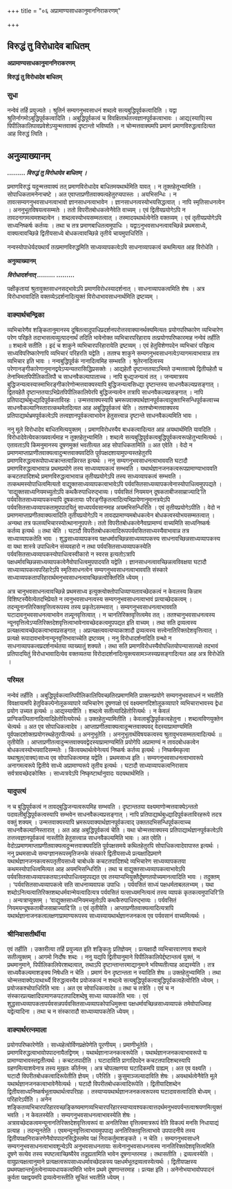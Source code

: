 +++
title = "०६ अप्रामाण्यसाधकानुमाननिराकरणम्"

+++


## विरुद्धं तु विरोधादेव बाधितम्

**अप्रामाण्यसाधकानुमाननिराकरणम्**

**विरुद्धं तु विरोधादेव बाधितम्**

### **सुधा**

नन्वेवं तर्हि प्रयुज्यते । श्रुतिर्न सम्यगनुभवसाधनं शब्दत्वे सत्यबुद्धिपूर्वकत्वादिति । यद्वा श्रुतिर्नागमोऽबुद्धिपूर्वकत्वादिति । अबुद्धिपूर्वकत्वं च विवक्षितार्थतत्त्वज्ञानपूर्वकत्वाभावः । आद्य(स्यापि)स्य पिपीलिकालिपावप्रवेशेऽप्युन्मत्तवाक्यं दृष्टान्तो भविष्यति । न चोन्मत्तवाक्यमपि प्रमाणं प्रमाणविरुद्धत्वादित्यत आह विरुद्धं त्विति ।

## **अनुव्याख्यानम्**

***......... विरुद्धं तु विरोधादेव बाधितम् ।***

प्रमाणविरुद्धं यदुन्मत्तवाक्यं तत् प्रमाणविरोधादेव बाधितमयथार्थमिति यावत् । न तूक्तहेतूभ्यामिति । सोपाधिकतामनेनाचष्टे । अत एवाप्ताप्रणीतवाक्यत्वहेतुरप्यपास्तः । अयभिसन्धिः । न तावत्सम्यगनुभवसाधनत्वाभावो ज्ञानसाधनत्वाभावेन । ज्ञानसाधनत्वस्योभयसिद्धत्वात् । नापि स्मृतिसाधनत्वेन । अननुभूतविषयत्वसम्मतेः । ततो विपरीतबोधकत्वेनैवेति वाच्यम् । एवं द्वितीयप्रयोगेऽपि न तावदनागमत्वमशब्दत्वेन । शब्दत्वस्योभयसम्मतत्वात् । तस्मादयथार्थत्वेनेति वक्तव्यम् । एवं तृतीयप्रयोगेऽपि साध्यनिष्कर्षः कर्तव्यः । तथा च तत्र प्रमाणबाधितत्वमुपाधिः । यद्वाऽनुभवसाधनत्वावच्छिन्ने प्रथमसाध्ये, वाक्यत्वावच्छिन्ने द्वितीयसाध्ये बोधकत्वावच्छिन्ने तृतीये चायमुपाधिरिति ।

नन्वस्योपाधेर्यदयथार्यं तत्प्रमाणविरुद्धमिति साध्यव्यापकत्वेऽपि साधनाव्यापकत्वं कथमित्यत आह विरोधेति ।

**अनुव्याख्यानम्**

***विरोधादर्शनात् ......... .........***

पक्षीकृतायां श्रुतावुक्तसाधनसद्भावेऽपि प्रमाणविरोधस्यादर्शनात् । साधनाव्यापकत्वमिति शेषः । अत्र विरोधाभावादिति वक्तव्येऽदर्शनादित्युक्तं विरोधाभावसाधनार्थमिति द्रष्टव्यम् ।

### **वाक्यार्थचन्द्रिका**

व्यभिचारेणैव शङ्कितानुमानस्य दूषितत्वादुपाधिप्रदर्शनपरोत्तरवाक्यानर्थक्यमित्यतः प्रयोगपरिष्कारेण व्यभिचारेण परेण परिहृते तदाभासत्वव्युत्पादनार्थं तदिति भावेनोक्त व्यभिचारपरिहाराय तत्प्रयोगपरिष्कारमाह नन्वेवं तर्हीति ॥ शब्दत्वे सतीति । इदं च शाकुने व्यभिचारपरिहारायेति द्रष्टव्यम् । एवं हेतुविशेणपदेन व्यभिचारं परिहृत्य साध्यविपरिष्कारेणापि व्यभिचारं परिहरति यद्वेति । ततश्च शाकुने सम्यगनुभवसाधनत्वेऽप्यागमत्वाभावान्न तत्र व्यभिचार इति भावः । नन्वबुद्धिपूर्वकं नानादित्वमिह सम्भवति । श्रुतेरनादित्वस्य परेणानङ्गीकारेणानुमानद्वयेऽप्यन्यतरासिद्धिप्रसक्तेः । आद्यहेतौ दृष्टान्ततयाऽभिमते उन्मत्तवाक्ये द्वितीयहेतौ च तेनाभिमतपिपीलिकालिपौ च साधनवैकल्यापाताच्च । नापि बुध्द्यजन्यत्वं तत् । जन्यमात्रस्य बुद्धिजन्यत्वस्यास्माभिरङ्गीकारेणोन्मत्तवाक्यस्यापि बुद्धिजन्यत्वसिध्द्या दृष्टान्तस्य साधनवैकल्यप्रसङ्गात् । द्वितयहेतै दृष्टान्ततयाऽभिप्रेतपिपीलिकालिपेरपि बुद्धिजन्यत्वेन तत्रापि साधनवैकल्यप्रसङ्गात् । नापि प्रतिपाद्यार्थबुध्द्यादिपूर्वकताविरहः । उन्मत्तवाक्यस्यापि भ्रमरूपवाक्यार्थज्ञानपूर्वकत्वादुक्ताभिसन्धिपूर्वकत्वाच्च साधनवैकल्यानिस्तारात्कथमेतदित्यत आह अबुद्धिपूर्वकत्वं चेति । ततश्चोन्मत्तवाक्यस्य प्रतिपाद्यार्थभ्रमपूर्वकत्वेऽपि तत्त्वज्ञानपूर्वकत्वाभावेन हेतुसत्त्वान्न दृष्टान्ते साधनवैकल्यमिति भावः ।

ननु मूले विरोधादेव बाधितमित्ययुक्तम् । प्रमाणविरोधस्यैव बाधकत्वादित्यत आह अयथार्थमिति यावदिति । विरोधादेवेत्येवकाख्यवर्त्यमाह न तूक्तहेतुभ्यामिति । शब्दत्वे सत्यबुद्धिपूर्वकत्वबुद्धिपूर्वकत्वरूपहेतुभ्यामित्यर्थः । एतावताऽपि किमनुमानस्य दूषणमुक्तं भवतीत्यत आह सोपाधिकतामिति ॥ अत एवेति । वेदो न प्रमाणमाप्ताप्राणीतवाक्यत्वादुन्मत्तवाक्यवदिति पूर्वपक्षदशायामुपन्यस्तहेतुरपि प्रमाणविरुद्धत्वरूपोपाध्यक्रान्तत्वान्निरस्त इत्यर्थः । ननु सम्यगनुभवसाधनत्वाभाववति घटादौ प्रमाणविरुद्धत्वाभावान्न प्रथमप्रयोगे तस्य साध्यव्यापकत्वं सम्भवति । यथार्थज्ञानजनकत्वरूपप्रामाण्याभाववति कचटतपादिशब्दे प्रमाणविरुद्धत्वाभावान्न तृतीयप्रयोगेऽपि तस्य साध्यव्यापकत्वं सम्भवति । तत्कथमस्योपाधित्वमित्यतो वाद्युक्तसाध्यव्यापकत्वाभावेऽपि पर्यवसितसाध्यव्यापकत्वेनास्योपाधित्वमुपपद्यते । ‘वाद्युक्तसाध्यनियमच्युतोऽपि कथकैरुपाधिरुद्भाव्यः। पर्यवसितं नियमयन् दूषकताबीजसाम्राज्यादि’ति पर्यवसितसाध्यव्यापकस्यापि दूषकतायाः परैरङ्गीकृतत्वादित्यभिप्रायेणानुमानत्रयेऽपि पर्यवसितसाध्यव्यापकतामुपपादयितुं साध्यपर्यवसानमाह अयमभिसन्धिरिति । एवं तृतीयप्रयोगेऽपीति । वेदो न प्रमाणमाप्ताप्रणीतवाक्यत्वादिति तृतीयप्रयोगेऽपि न तावदप्रामाण्यमबोधकत्वेन बोधकत्वस्योभयसम्मतत्वात् । अन्यथा तत्र फलव्यभिचारस्योत्थानानुपपत्तेः। ततो विपरीतबोधकत्वेनैवाप्रामाण्यं वाच्यमिति साध्यनिष्कर्षः कर्तव्य इत्यर्थः ॥ तथा चेति । घटादौ विपरीतबोधकत्वादिरूपपर्यवसितसाध्यस्यैवाभावान्न तत्र साध्याव्यापकतेति भावः । शुद्धसाध्यव्यापकस्य पक्षधर्मावच्छिन्नसाध्यव्यापकस्य साधनावच्छिन्नसाध्यव्यापकस्य वा यथा शास्त्रे उपाधित्वेन संव्यवहारो न तथा पर्यवसितसाध्यव्यापकस्येति पर्यवसितसाध्यव्यापकस्योपाधित्वस्वीकारो न स्वरस इत्यतोऽत्रापि पक्षधर्मावच्छिन्नसाध्यव्यापकत्वेनैवोपाधित्वमुपपादयति यद्वेति । ज्ञानसाधनत्वावच्छिन्नत्वविवक्षया घटादौ साध्याव्यापकत्वपरिहारेऽपि स्मृतिसाधनत्वेन सम्यगनुभवसाधनत्वाभाववति संस्कारे साध्याव्यपकतापरिहारार्थमनुभवसाधनत्वावच्छिन्नत्वोक्तिरिति ध्येयम् ।

अत्र चानुभवसाधनत्वावच्छिन्ने प्रथमसाध्य इत्युक्त्योक्तोपाधिव्याप्यतावच्छेदकत्वं न केवलस्य किन्नाम विशिष्टस्यैवेत्येतदभिप्रेयते न त्वनुभवसाधनत्वस्य सम्यगनुभवसाधनत्वाभावं प्रत्याच्छेदकत्वम् । तदन्यूनानतिरिक्तवृत्तित्वरूपस्य तस्य प्रकृतेऽसम्भवात् । सम्यगनुभवसाधनत्वाभाववति घटादावनुभवसाधनत्वाभावेन तन्न्यूनवृत्तित्वात् । न चानतिरिक्तवृत्तित्वमेव तत् । ततश्चानुभवसाधनत्वस्य न्यूनवृत्तित्वेऽप्यतिरिक्तदेशवृत्तित्वाभावेनावच्छेदकत्वमुपपद्यत इति वाच्यम् । तथा सति द्रव्यत्वस्य प्रत्यक्षत्वावच्छेदकत्वाभावप्रसङ्गात् । अप्रत्यक्षत्ववत्यप्याकाशादौ द्रव्यत्वस्य सत्त्वेनातिरिक्तदेशवृत्तित्वात् । प्रत्यक्षे रूपादावभावेनान्यूनवृत्तिभावाच्चेति द्रष्टव्यम् । ननु विरोधादर्शनादिति ग्रन्थो न साधनाव्यापकत्वप्रदर्शनार्थतया व्याख्यातुं शक्यते । तथा सति प्रमाणविरोधस्यैवोपधितयोपन्यासात्पक्षे तदभावं प्रतिपादयितुं विरोधाभावादित्येव वक्तव्यतया विरोदादर्शनादित्युक्त्यसामञ्जस्यप्रसङ्गादित्यत आह अत्र विरोधेति ।

### **परिमल**

नन्वेवं तर्हीति । अबुद्धिपूर्वकत्वात्पिपीलिकालिपिवच्छतिरप्रमाणमिति प्राक्तनप्रयोगे सम्यगनुभवसाधनं न भवतीति विवक्षायामपि हेतुविकल्पेनोलूकव्यापारे व्यभिचारेण दूषणपक्षे एवं वक्ष्यमाणदिशोलूकव्यापारे व्यभिचाराभावस्य द्वेधा प्रयोग उच्यत इत्यर्थः ॥ आद्यस्यापीति । शब्दत्वे सतीत्यादिहेतोरित्यर्थः । न केवलं प्राग्विकल्पितानादित्वादिहेतोरित्यपेरर्थः ॥ उक्तहेतुभ्यामितीति । केवलाबुद्धिपूर्वकत्वहेतुना । शब्दत्वविणयुक्तेन चेत्यर्थः ॥ अत एव सोपाधिकत्वादेव । आप्ताप्रणीतवाक्यत्वादुन्मत्तवाक्यवद् वेदस्याप्रामाण्यमिति पूर्वपक्षदशोक्तप्रयोगस्थहेतुरपीत्यर्थः ॥ अननुभूतेति । अननुभूतार्थविषयकत्वस्य श्रुतावुभयसम्मतत्वादित्यर्थः ॥ तृतीयेति । आप्ताप्रणीतत्वादुन्मत्तवाक्यवद्वेदस्याप्रामाण्यमिति प्रयोगेपि अप्रामाण्यं न तावदबोधकत्वेन बोधकत्वस्योभयवादिसम्मतेः । किंत्वयथार्थत्वेनेत्ययं निष्कर्षः कर्तव्य इत्यर्थः । निष्कर्षमकृत्वा यथाश्रुत(वाक्य)साध्य एव सोपाधिकत्वमाह यद्वेति । प्रथमसाध्य इति । सम्यगनुभवसाधनत्वाभावरूपे अनागमत्वरूपे द्वितीये साध्ये अप्रामाण्यरूपे तृतीय इत्यर्थः । घटादौ साध्याव्यापकत्वनिरासाय सर्वत्रावच्छेदकोक्तिः । साध्यत्रयेऽपि निष्कृष्टार्थानुवादः यदयथार्थमिति ।

### **यादुपत्यं**

न च बुद्धिपूर्वकत्वं न तावद्बुद्धिजन्यत्वरूपमिह सम्भवति । दृष्टान्ततया वक्ष्यमाणोन्मत्तवाक्येऽन्ततो पदावलीबुद्धिपूर्वकत्वस्यापि सम्भवेन साधनवैकल्यप्रसङ्गात् । नापि प्रतिपाद्यार्थबुध्द्यादिपूर्वकताविरहरूपे तदत्र वक्तुं शक्यम् । उन्मत्तवाक्यस्यापि भ्रमरूपवाक्यार्थज्ञानपूर्वकत्वाद् उक्ततदभिसन्धिपूर्वकत्वाच्च साधनवैकल्यानिस्तारात् । अत आह अबुद्धिपूर्वकत्वं चेति । यथा चोन्मत्तवाक्यस्य प्रतिपाद्यार्थज्ञानपूर्वकत्वेऽपि तत्तत्त्वज्ञानपूर्वकत्वं नास्तीति हेतुसत्त्वान्न साधनवैकल्यमिति भावः । अत एवेति । वेदोऽप्रमाणमाप्ताप्रणीतवाक्यत्वदुन्मत्तवाक्यवदिति पूर्वपक्षसमये कथितहेतुरपि सोपाधिकत्वादेवापास्त इत्यर्थः । ननु प्रथमसाध्ये सम्यग्ज्ञानरूपस्मृतिजनके संस्कारे द्वितीयसाध्ये प्रत्यक्षादिप्रमाणे यथार्थज्ञानजनकत्वरूपतृतीयसाध्ये चाबोधके कचटतपादिशब्दे व्यभिचारेण साध्यव्यापकतया कथमस्योपाधित्वमित्यत आह अयमभिसन्धिरिति । तथा च वाद्युक्तसाध्यव्यापकत्वाभावेऽपि पर्यवसितसाध्यव्यापकतयाऽस्योपाधित्वमुपपद्यत एव तस्याप्यभियुक्तैर्दूषणतयोच्यमानत्वादिति भावः । तदुक्तम् । ‘पर्यवसितसाध्यव्यापकत्वे सति साधनाव्यवापक उपाधिः । पर्यवसितं साध्यं पक्षधर्मताबललभ्यम् । यथा शब्दोऽनित्यत्वातिरिक्तशब्दधर्मवान्मेयत्वादित्यत्र पर्यवसितं यत्साध्यमनित्यत्वं तस्य व्यापकं कृतकत्वमुपाधिरि’ति । अन्यत्राप्युक्तम् । ‘वाद्युक्तसाध्यनियमच्युतोऽपि कथकैरुपाधिरुद्भाव्यः । पर्यवसितं नियमयन्दूषकताबीजसाम्राज्यादि’ति ॥ एवं तृतीयेति । आप्ताप्रणीतवाक्यत्वादित्यत्रापि यथार्थज्ञानाजनकत्वलक्षणाप्रामाण्यरूपस्य साध्यस्यायथार्थज्ञानजनकत्व एव पर्यवसानं वाच्यमित्यर्थः ।

### **श्रीनिवासतीर्थीया**

एवं तर्हीति । उक्तरीत्या तर्हि प्रयुज्यत इति शङ्कितुः प्रतिज्ञेयम् । प्रत्यक्षादौ व्यभिचारवारणाय शब्दत्वे सतीत्युक्तम् । आगमो निर्दोषः शब्दः । ननु यद्यपि द्वितीयानुमाने पिपीलिकालिपेर्द्दष्टान्तत्वं युक्तं, न प्रथमानुमाने, पिपीलिकालिपेरशब्दत्वात्, तथाऽपि दृष्टान्तान्तरमाद्यानुमाने भविष्यतीत्याह आद्यस्येति । तत्र साध्यवैकल्यमाशङ्क्य निषेधति न चेति । प्रमाणं येन दृष्टान्तता न स्यादिति शेषः ॥ उक्तहेतुभ्यामिति । तथा चोन्मत्तवाक्येऽयाथार्थ्ये विरुद्धत्वस्यैव प्रयोजकत्वं न शब्दत्वे सत्यबुद्धिपूर्वकत्वाबुद्धिपूर्वकत्वहेत्वोरिति ध्येयम् । प्रयोजकश्चोपाधिरिति भावः । अत एव सोपाधिकत्वादेव ॥ तथा च तत्रेति । एवं च न संस्कारप्रत्यक्षादिपामाणकपटतपादिशब्देषु साध्या व्यापकतेति भावः । एवं शुद्धसाध्यव्यापकतापर्यवसन्नपर्यवसितसाध्यव्यापकोपाधिमुक्त्वा पक्षधर्मावच्छिन्नसाध्यव्यापकं तमेवोपाधिमाह यद्वेत्यादिना । तथा च न संस्कारादौ साध्याव्यापकतेति ध्येयम् ।

### **वाक्यार्थरत्नमाला**

प्रयोगपरिष्कारेणेति । साध्यहेत्वोर्विणप्रक्षेपेणेति पूरणीयम् । प्रमाणीभूतेति । प्रमाणविरुद्धत्वाभावोपपादनायैतद्विणम् । यथार्थज्ञानाजनकत्वरूपेति । यथार्थज्ञानजनकत्वाभावरूपो यः प्रामाण्याभावस्तद्वतीत्यर्थः । कचटतपादीति । घटादाविति प्रागादिपदेन कचटतपादिशब्दस्यापि ग्रहणमित्याशयेनात्र तस्य मुखतः कीर्तनम् । अत्र चोपलक्षणया घटादिकमपि ग्राह्यम् । अत एव वक्ष्यति । घटादौ विपरीतबोधकत्वादिरूपेतीति ज्ञेयम् । परैरिति । कुसुमाञ्जल्यादाविति शेषः । अयथार्थत्वेनैवेति मूले यथार्थज्ञानजनकत्वाभावेनैवेत्यर्थः । घटादौ विपरीतबोधकत्वादिरूपेति । द्वितीयादिशब्देन द्वितीयसाध्यनिष्कर्षभूतायथार्थत्वपरिग्रहः । तस्याप्ययथार्थज्ञानजनकत्वरूपस्य घटादावसत्वादिति बोध्यम् । परिहारेऽपीति । अनेन शङ्कितव्यभिचारपरिहारवच्छङ्किष्यमाणव्यभिचारपरिहारस्याप्यावश्यकत्वात्तदर्थमनुभवपर्यन्तत्वाश्रयणमित्युक्तं भवति । न केवलस्येति । सम्यगनुभवसाधनत्वाभावस्येति शेषः । अत्रावच्छेदकत्वमन्यूनानतिरिक्तदेशवृत्तित्वरूपं वा अनतिरिक्त वृत्तित्वमात्ररूपं वेति विकल्पं मनसि निधायाद्यं प्रत्याह । तदन्यूनतेति । एवमन्यूनवृत्तित्वाभावमुपपाद्य अनतिरिक्तवृत्तित्वाभावे उपपादनीये तस्य द्वितीयपक्षनिराकरणेनैवोपपादनसिद्धेस्तमेव पक्षं निराकर्तुमाशङ्कते । न चेति । सम्यगनुभवसाधने सम्यगनुभवसाधनत्वाभावशून्येऽपि अनुभवसाधनतायाः सत्वेनानुभवसाधनत्वस्य नानतिरिक्तदेशवृत्तित्वमिति दूषणे सत्येव तस्य स्पष्टत्वाच्छिष्यैरेव तदूह्यतामिति भावेन दूषणान्तरमाह । तथासतीति । द्रव्यत्वस्येति । वायुप्रत्यक्षत्वानुमाने प्रत्यक्षत्वरूपसाध्यधर्मावच्छेदकस्य पक्षधर्मभूतद्रव्यत्वस्येत्यर्थः । द्वितीयपक्षस्य प्रथमपक्षान्तर्भूतत्वेनाव्यवधायकत्वमिति भावेन प्रथमे दूषणान्तरमाह । प्रत्यक्ष इति । अनेनोभयाभावोपपादनं कुर्वता पक्षद्वयमपि द्रव्यत्वेनास्तीति सूचितं भवतीति ध्येयम् ।

